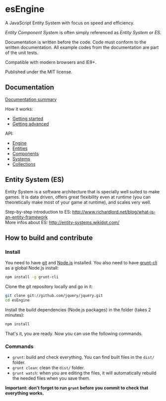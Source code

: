 esEngine
=========


A JavaScript Entity System with focus on speed and efficiency.

_Entity Component System_ is often simply referenced as _Entity System_ or _ES_.

Documentation is written before the code. Code must conform to the written documentation. All example codes from the documentation are part of the unit tests.

Compatible with modern browsers and IE9+.

Published under the MIT license.


## Documentation

[Documentation summary](doc/README.md)

How it works:
- [Getting started](doc/gettingstarted.md)
- [Getting advanced](doc/gettingadvanced.md)

API:
- [Engine](doc/engine.md)
- [Entities](doc/entities.md)
- [Components](doc/components.md)
- [Systems](doc/systems.md)
- [Collections](doc/collections.md)


## Entity System (ES)

Entity System is a software architecture that is specially well suited to make games. It is data driven, offers great flexibility even at runtime (you can theoretically make most of your game at runtime), and scales very well.

Step-by-step introduction to ES: http://www.richardlord.net/blog/what-is-an-entity-framework  
More infos about ES: http://entity-systems.wikidot.com/


## How to build and contribute

### Install

You need to have [git](http://git-scm.com/) and [Node.js](http://nodejs.org/) installed. You also need to have [grunt-cli](http://gruntjs.com/) as a global Node.js install:

```sh
npm install -g grunt-cli
```

Clone the git repository locally and go in it:

```sh
git clone git://github.com/jquery/jquery.git
cd esEngine
```

Install the build dependencies (Node.js packages) in the folder (takes 2 minutes):

```sh
npm install
```

That's it, you are ready. Now you can use the following commands.

### Commands

- `grunt`: build and check everything. You can find built files in the `dist/` folder.
- `grunt clean`: clean the `dist/` folder.
- `grunt watch`: when you are editing the files, it will automatically rebuild the needed files when you save them.

**Important: don't forget to run `grunt` before you commit to check that everything works.**

